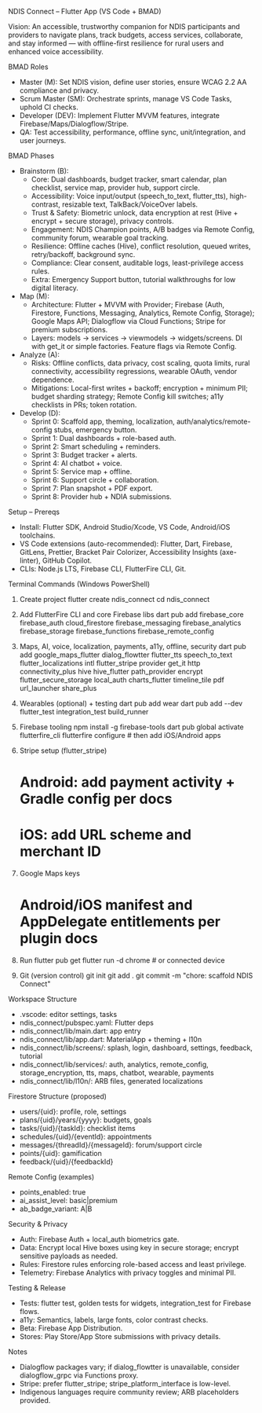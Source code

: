 NDIS Connect – Flutter App (VS Code + BMAD)

Vision: An accessible, trustworthy companion for NDIS participants and providers to navigate plans, track budgets, access services, collaborate, and stay informed — with offline-first resilience for rural users and enhanced voice accessibility.

BMAD Roles
- Master (M): Set NDIS vision, define user stories, ensure WCAG 2.2 AA compliance and privacy.
- Scrum Master (SM): Orchestrate sprints, manage VS Code Tasks, uphold CI checks.
- Developer (DEV): Implement Flutter MVVM features, integrate Firebase/Maps/Dialogflow/Stripe.
- QA: Test accessibility, performance, offline sync, unit/integration, and user journeys.

BMAD Phases
- Brainstorm (B):
  - Core: Dual dashboards, budget tracker, smart calendar, plan checklist, service map, provider hub, support circle.
  - Accessibility: Voice input/output (speech_to_text, flutter_tts), high-contrast, resizable text, TalkBack/VoiceOver labels.
  - Trust & Safety: Biometric unlock, data encryption at rest (Hive + encrypt + secure storage), privacy controls.
  - Engagement: NDIS Champion points, A/B badges via Remote Config, community forum, wearable goal tracking.
  - Resilience: Offline caches (Hive), conflict resolution, queued writes, retry/backoff, background sync.
  - Compliance: Clear consent, auditable logs, least-privilege access rules.
  - Extra: Emergency Support button, tutorial walkthroughs for low digital literacy.
- Map (M):
  - Architecture: Flutter + MVVM with Provider; Firebase (Auth, Firestore, Functions, Messaging, Analytics, Remote Config, Storage); Google Maps API; Dialogflow via Cloud Functions; Stripe for premium subscriptions.
  - Layers: models → services → viewmodels → widgets/screens. DI with get_it or simple factories. Feature flags via Remote Config.
- Analyze (A):
  - Risks: Offline conflicts, data privacy, cost scaling, quota limits, rural connectivity, accessibility regressions, wearable OAuth, vendor dependence.
  - Mitigations: Local-first writes + backoff; encryption + minimum PII; budget sharding strategy; Remote Config kill switches; a11y checklists in PRs; token rotation.
- Develop (D):
  - Sprint 0: Scaffold app, theming, localization, auth/analytics/remote-config stubs, emergency button.
  - Sprint 1: Dual dashboards + role-based auth.
  - Sprint 2: Smart scheduling + reminders.
  - Sprint 3: Budget tracker + alerts.
  - Sprint 4: AI chatbot + voice.
  - Sprint 5: Service map + offline.
  - Sprint 6: Support circle + collaboration.
  - Sprint 7: Plan snapshot + PDF export.
  - Sprint 8: Provider hub + NDIA submissions.

Setup – Prereqs
- Install: Flutter SDK, Android Studio/Xcode, VS Code, Android/iOS toolchains.
- VS Code extensions (auto-recommended): Flutter, Dart, Firebase, GitLens, Prettier, Bracket Pair Colorizer, Accessibility Insights (axe-linter), GitHub Copilot.
- CLIs: Node.js LTS, Firebase CLI, FlutterFire CLI, Git.

Terminal Commands (Windows PowerShell)
1) Create project
   flutter create ndis_connect
   cd ndis_connect

2) Add FlutterFire CLI and core Firebase libs
   dart pub add firebase_core firebase_auth cloud_firestore firebase_messaging firebase_analytics firebase_storage firebase_functions firebase_remote_config

3) Maps, AI, voice, localization, payments, a11y, offline, security
   dart pub add google_maps_flutter dialog_flowtter flutter_tts speech_to_text flutter_localizations intl flutter_stripe provider get_it http connectivity_plus hive hive_flutter path_provider encrypt flutter_secure_storage local_auth charts_flutter timeline_tile pdf url_launcher share_plus

4) Wearables (optional) + testing
   dart pub add wear
   dart pub add --dev flutter_test integration_test build_runner

5) Firebase tooling
   npm install -g firebase-tools
   dart pub global activate flutterfire_cli
   flutterfire configure  # then add iOS/Android apps

6) Stripe setup (flutter_stripe)
   # Android: add payment activity + Gradle config per docs
   # iOS: add URL scheme and merchant ID

7) Google Maps keys
   # Android/iOS manifest and AppDelegate entitlements per plugin docs

8) Run
   flutter pub get
   flutter run -d chrome  # or connected device

9) Git (version control)
   git init
   git add .
   git commit -m "chore: scaffold NDIS Connect"

Workspace Structure
- .vscode: editor settings, tasks
- ndis_connect/pubspec.yaml: Flutter deps
- ndis_connect/lib/main.dart: app entry
- ndis_connect/lib/app.dart: MaterialApp + theming + l10n
- ndis_connect/lib/screens/: splash, login, dashboard, settings, feedback, tutorial
- ndis_connect/lib/services/: auth, analytics, remote_config, storage_encryption, tts, maps, chatbot, wearable, payments
- ndis_connect/lib/l10n/: ARB files, generated localizations

Firestore Structure (proposed)
- users/{uid}: profile, role, settings
- plans/{uid}/years/{yyyy}: budgets, goals
- tasks/{uid}/{taskId}: checklist items
- schedules/{uid}/{eventId}: appointments
- messages/{threadId}/{messageId}: forum/support circle
- points/{uid}: gamification
- feedback/{uid}/{feedbackId}

Remote Config (examples)
- points_enabled: true
- ai_assist_level: basic|premium
- ab_badge_variant: A|B

Security & Privacy
- Auth: Firebase Auth + local_auth biometrics gate.
- Data: Encrypt local Hive boxes using key in secure storage; encrypt sensitive payloads as needed.
- Rules: Firestore rules enforcing role-based access and least privilege.
- Telemetry: Firebase Analytics with privacy toggles and minimal PII.

Testing & Release
- Tests: flutter test, golden tests for widgets, integration_test for Firebase flows.
- a11y: Semantics, labels, large fonts, color contrast checks.
- Beta: Firebase App Distribution.
- Stores: Play Store/App Store submissions with privacy details.

Notes
- Dialogflow packages vary; if dialog_flowtter is unavailable, consider dialogflow_grpc via Functions proxy.
- Stripe: prefer flutter_stripe; stripe_platform_interface is low-level.
- Indigenous languages require community review; ARB placeholders provided.
